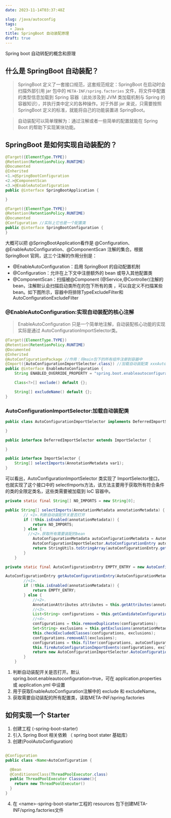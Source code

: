 ```yaml
---
date: 2023-11-14T03:37:48Z

slug: /java/autoconfig
tags:
  - Java
title: SpringBoot 自动装配原理
draft: true 
---
```


<!--abstract-->
Spring boot 自动转配的概念和原理
<!--more-->

## 什么是 SpringBoot 自动装配？

> SpringBoot 定义了一套接口规范，这套规范规定：SpringBoot 在启动时会扫描外部引用 jar 包中的 `META-INF/spring.factories` 文件，将文件中配置的类型信息加载到 Spring 容器（此处涉及到 JVM 类加载机制与 Spring 的容器知识），并执行类中定义的各种操作。对于外部 jar 来说，只需要按照 SpringBoot 定义的标准，就能将自己的功能装置进 SpringBoot。

> 自动装配可以简单理解为：通过注解或者一些简单的配置就能在 Spring Boot 的帮助下实现某块功能。


## SpringBoot 是如何实现自动装配的？

```java
@Target({ElementType.TYPE})
@Retention(RetentionPolicy.RUNTIME)
@Documented
@Inherited
<1.>@SpringBootConfiguration
<2.>@ComponentScan
<3.>@EnableAutoConfiguration
public @interface SpringBootApplication {

}

@Target({ElementType.TYPE})
@Retention(RetentionPolicy.RUNTIME)
@Documented
@Configuration //实际上它也是一个配置类
public @interface SpringBootConfiguration {
}

```

大概可以把 @SpringBootApplication看作是 @Configuration、@EnableAutoConfiguration、@ComponentScan 注解的集合。根据 SpringBoot 官网，这三个注解的作用分别是：
- @EnableAutoConfiguration：启用 SpringBoot 的自动配置机制
- @Configuration：允许在上下文中注册额外的 bean 或导入其他配置类
- @ComponentScan：扫描被@Component (@Service,@Controller)注解的 bean，注解默认会扫描启动类所在的包下所有的类 ，可以自定义不扫描某些 bean。如下图所示，容器中将排除TypeExcludeFilter和AutoConfigurationExcludeFilter


### @EnableAutoConfiguration:实现自动装配的核心注解

> EnableAutoConfiguration 只是一个简单地注解，自动装配核心功能的实现实际是通过 AutoConfigurationImportSelector类。

```java
@Target({ElementType.TYPE})
@Retention(RetentionPolicy.RUNTIME)
@Documented
@Inherited
@AutoConfigurationPackage //作用：将main包下的所有组件注册到容器中
@Import({AutoConfigurationImportSelector.class}) //加载自动装配类 xxxAutoconfiguration
public @interface EnableAutoConfiguration {
    String ENABLED_OVERRIDE_PROPERTY = "spring.boot.enableautoconfiguration";

    Class<?>[] exclude() default {};

    String[] excludeName() default {};
}
```


### AutoConfigurationImportSelector:加载自动装配类


```java
public class AutoConfigurationImportSelector implements DeferredImportSelector, BeanClassLoaderAware, ResourceLoaderAware, BeanFactoryAware, EnvironmentAware, Ordered {

}

public interface DeferredImportSelector extends ImportSelector {

}

public interface ImportSelector {
    String[] selectImports(AnnotationMetadata var1);
}
```

可以看出，AutoConfigurationImportSelector 类实现了 ImportSelector接口，也就实现了这个接口中的 selectImports方法，该方法主要用于获取所有符合条件的类的全限定类名，这些类需要被加载到 IoC 容器中。


```java
private static final String[] NO_IMPORTS = new String[0];

public String[] selectImports(AnnotationMetadata annotationMetadata) {
        // <1>.判断自动装配开关是否打开
        if (!this.isEnabled(annotationMetadata)) {
            return NO_IMPORTS;
        } else {
          //<2>.获取所有需要装配的bean
            AutoConfigurationMetadata autoConfigurationMetadata = AutoConfigurationMetadataLoader.loadMetadata(this.beanClassLoader);
            AutoConfigurationImportSelector.AutoConfigurationEntry autoConfigurationEntry = this.getAutoConfigurationEntry(autoConfigurationMetadata, annotationMetadata);
            return StringUtils.toStringArray(autoConfigurationEntry.getConfigurations());
        }
    }
```


```java
private static final AutoConfigurationEntry EMPTY_ENTRY = new AutoConfigurationEntry();

AutoConfigurationEntry getAutoConfigurationEntry(AutoConfigurationMetadata autoConfigurationMetadata, AnnotationMetadata annotationMetadata) {
        //<1>.
        if (!this.isEnabled(annotationMetadata)) {
            return EMPTY_ENTRY;
        } else {
            //<2>.
            AnnotationAttributes attributes = this.getAttributes(annotationMetadata);
            //<3>.
            List<String> configurations = this.getCandidateConfigurations(annotationMetadata, attributes);
            //<4>.
            configurations = this.removeDuplicates(configurations);
            Set<String> exclusions = this.getExclusions(annotationMetadata, attributes);
            this.checkExcludedClasses(configurations, exclusions);
            configurations.removeAll(exclusions);
            configurations = this.filter(configurations, autoConfigurationMetadata);
            this.fireAutoConfigurationImportEvents(configurations, exclusions);
            return new AutoConfigurationImportSelector.AutoConfigurationEntry(configurations, exclusions);
        }
    }
```

1. 判断自动装配开关是否打开。默认spring.boot.enableautoconfiguration=true，可在 application.properties 或 application.yml 中设置
2. 用于获取EnableAutoConfiguration注解中的 exclude 和 excludeName。
3. 获取需要自动装配的所有配置类，读取META-INF/spring.factories


## 如何实现一个 Starter

1. 创建工程 (<name>-spring-boot-starter)
2. 引入 Spring Boot 相关依赖 （ spring boot stater 基础库）
3. 创建(<name>PoolAutoConfiguration)
  ```java

  @Configuration
  public class <Name>AutoConfiguration {

    @Bean
    @ConditiononClass(ThreadPoolExecutor.class)
    public ThreadPoolExecutor Classname(){
      return new ThreadPoolExecutor()
    }
  }

  ```
4. 在 \<name>-spring-boot-starter工程的 resources 包下创建META-INF/spring.factories文件


